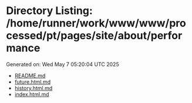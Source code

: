 # Directory Listing: /home/runner/work/www/www/processed/pt/pages/site/about/performance
Generated on: Wed May  7 05:20:04 UTC 2025

- [README.md](README.md)
- [future.html.md](future.html.md)
- [history.html.md](history.html.md)
- [index.html.md](index.html.md)

